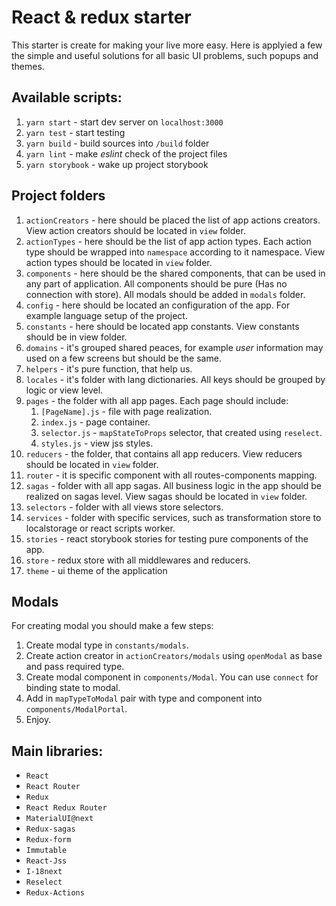 # React & redux starter
This starter is create for making your live more easy. Here is applyied a few the simple and useful solutions for all basic UI problems, such popups and themes.

## Available scripts:

1. `yarn start` - start dev server on `localhost:3000`
2. `yarn test` - start testing
3. `yarn build` - build sources into `/build` folder
4. `yarn lint` - make *eslint* check of the project files
5. `yarn storybook` - wake up project storybook

## Project folders
1. `actionCreators` - here should be placed the list of app actions creators. View action creators should be located in `view` folder.
2. `actionTypes` - here should be the list of app action types. Each action type should be wrapped into `namespace` according to it namespace. View action types should be located in `view` folder.
3. `components` - here should be the shared components, that can be used in any part of application. All components should be pure (Has no connection with store). All modals should be added in `modals` folder.
4. `config` - here should be located an configuration of the app. For example language setup of the project.
5. `constants` - here should be located app constants. View constants should be in view folder.
6. `domains` - it's grouped shared peaces, for example *user* information may used on a few screens but should be the same.
7. `helpers` - it's pure function, that help us.
8. `locales` - it's folder with lang dictionaries. All keys should be grouped by logic or view level.
9. `pages` - the folder with all app pages. Each page should include:
    1. `[PageName].js` - file with page realization.
    2. `index.js` - page container.
    3. `selector.js` - `mapStateToProps` selector, that created using `reselect`.
    4. `styles.js` - view jss styles.
10. `reducers` - the folder, that contains all app reducers. View reducers should be located in `view` folder.
11. `router` - it is specific component with all routes-components mapping.
12. `sagas` - folder with all app sagas. All business logic in the app should be realized on sagas level. View sagas should be located in `view` folder.
13. `selectors` - folder with all views store selectors.
14. `services` - folder with specific services, such as transformation store to localstorage or react scripts worker.
15. `stories` - react storybook stories for testing pure components of the app.
16. `store` - redux store with all middlewares and reducers.
17. `theme` - ui theme of the application

## Modals
For creating modal you should make a few steps:
1. Create modal type in `constants/modals`.
2. Create action creator in `actionCreators/modals` using `openModal` as base and pass required type.
3. Create modal component in `components/Modal`. You can use `connect` for binding state to modal.
4. Add in `mapTypeToModal` pair with type and component into `components/ModalPortal`.
5. Enjoy.

## Main libraries:
* `React`
* `React Router`
* `Redux`
* `React Redux Router`
* `MaterialUI@next`
* `Redux-sagas`
* `Redux-form`
* `Immutable`
* `React-Jss`
* `I-18next`
* `Reselect`
* `Redux-Actions`
